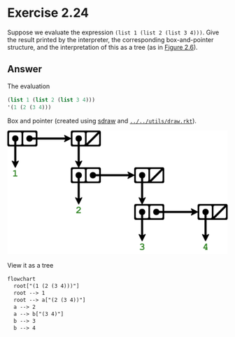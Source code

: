 # Exercise 2.24

Suppose we evaluate the expression `(list 1 (list 2 (list 3 4)))`. Give the
result printed by the interpreter, the corresponding box-and-pointer structure,
and the interpretation of this as a tree (as in [Figure 2.6][fig-2.6]).

[fig-2.6]: https://sarabander.github.io/sicp/html/2_002e2.xhtml#Figure-2_002e6

## Answer

The evaluation

```scheme
(list 1 (list 2 (list 3 4)))
'(1 (2 (3 4)))
```

Box and pointer (created using [sdraw][sdraw] and
[`../../utils/draw.rkt`](../../utils/)).

![Visualized](./2.24.svg)

[sdraw]: https://docs.racket-lang.org/sdraw

View it as a tree

```mermaid
flowchart
  root["(1 (2 (3 4)))"]
  root --> 1
  root --> a["(2 (3 4))"]
  a --> 2
  a --> b["(3 4)"]
  b --> 3
  b --> 4
```
